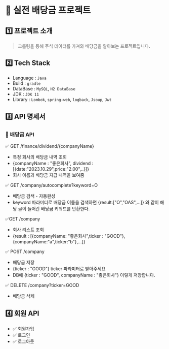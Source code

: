 # 📝 실전 배당금 프로젝트

## 1️⃣ 프로젝트 소개
> 크롤링을 통해 주식 데이터를 가져와 배당금을 알아보는 프로젝트입니다.

## 2️⃣ Tech Stack
- Language : `Java`
- Build : `gradle`
- DataBase : `MySQL`, `H2 DataBase`
- JDK : `JDK 11`
- Library : `Lombok`, `spring-web`, `logback`, `Jsoup`, `Jwt`

## 3️⃣ API 명세서
### 🎯 배당금 API
✅ GET /finance/dividend/{companyName}
- 특정 회사의 배당금 내역 조회
- {companyName : "좋은회사", dividend :[{date:"2023.10.29",price:"2.00",..}]}
- 회사 이름과 배당금 지급 내역을 보여줌

✅ GET /company/autocomplete?keyword=O
- 배당금 검색 - 자동완성
- keyword 파라미터로 배당금 이름을 검색하면 {result:["O","OAS",...]} 와 같이 해당 글이 들어간 배당금 키워드를 반환한다.


✅GET /company
- 회사 리스트 조회
- {result : [{companyName: "좋은회사",ticker : "GOOD"},{companyName:"a",ticker:"b"},...]}


✅ POST /company
- 배당금 저장
- {ticker : "GOOD"} ticker 파라미터로 받아주세요
- DB에 {ticker : "GOOD", companyName : "좋은회사"} 이렇게 저장합니다.

✅ DELETE /company?ticker=GOOD
- 배당금 삭제

## 4️⃣ 회원 API
- ✅ 회원가입
- ✅ 로그인
- ✅ 로그아웃